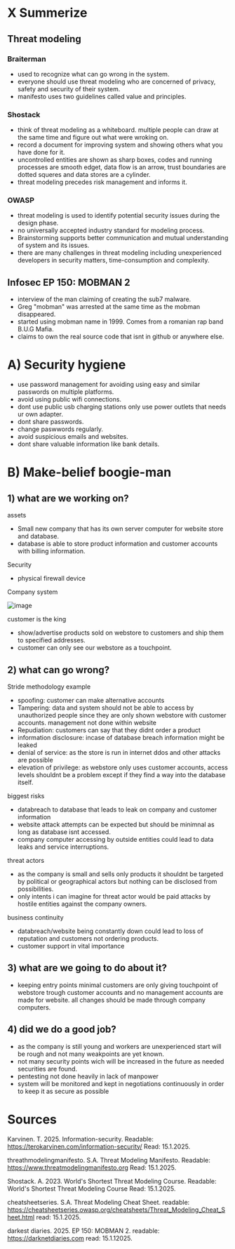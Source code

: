 # X Summerize

## Threat modeling

### Braiterman

- used to recognize what can go wrong in the system.
- everyone should use threat modeling who are concerned of privacy, safety and security of their system.
- manifesto uses two guidelines called value and principles.

### Shostack

- think of threat modeling as a whiteboard. multiple people can draw at the same time and figure out what were wroking on.
- record a document for improving system and showing others what you have done for it.
- uncontrolled entities are shown as sharp boxes, codes and running processes are smooth edget, data flow is an arrow, trust boundaries are dotted squeres and data stores are a cylinder.
- threat modeling precedes risk management and informs it.

### OWASP

- threat modeling is used to identify potential security issues during the design phase.
- no universally accepted industry standard for modeling process.
- Brainstorming supports better communication and mutual understanding of system and its issues.
- there are many challenges in threat modeling including unexperienced developers in security matters, time-consumption and complexity.

## Infosec EP 150: MOBMAN 2

- interview of the man claiming of creating the sub7 malware.
- Greg "mobman" was arrested at the same time as the mobman disappeared.
- started using mobman name in 1999. Comes from a romanian rap band B.U.G Mafia.
- claims to own the real source code that isnt in github or anywhere else.


# A) Security hygiene

- use password management for avoiding using easy and similar passwords on multiple platforms.
- avoid using public wifi connections.
- dont use public usb charging stations only use power outlets that needs ur own adapter.
- dont share passwords.
- change paswwords regularly.
- avoid suspicious emails and websites.
- dont share valuable information like bank details.

# B) Make-belief boogie-man 

## 1) what are we working on?

assets

  - Small new company that has its own server computer for website store and database.
  - database is able to store product information and customer accounts with billing information.

Security

 - physical firewall device

Company system

  ![image](https://github.com/user-attachments/assets/aba62bf2-481a-4a50-a433-dc128d18384b)

customer is the king

  - show/advertise products sold on webstore to customers and ship them to specified addresses.
  - customer can only see our webstore as a touchpoint.

## 2) what can go wrong?

  Stride methodology example
  - spoofing: customer can make alternative accounts 
  - Tampering: data and system should not be able to access by unauthorized people since they are only shown webstore with customer accounts. management not done within website
  - Repudiation: customers can say that they didnt order a product
  - information disclosure: incase of database breach information might be leaked
  - denial of service: as the store is run in internet ddos and other attacks are possible
  - elevation of privilege: as webstore only uses customer accounts, access levels shouldnt be a problem except if they find a way into the database itself. 

  biggest risks
  - databreach to database that leads to leak on company and customer information
  - website attack attempts can be expected but should be minimnal as long as database isnt accessed.
  - company computer accessing by outside entities could lead to data leaks and service interruptions.
  
  threat actors
  - as the company is small and sells only products it shouldnt be targeted by political or geographical actors but nothing can be disclosed from possibilities.
  - only intents i can imagine for threat actor would be paid attacks by hostile entities against the company owners.

  business continuity
  - databreach/website being constantly down could lead to loss of reputation and customers not ordering products.
  - customer support in vital importance

## 3) what are we going to do about it?

  - keeping entry points minimal customers are only giving touchpoint of webstore trough customer accounts and no management accounts are made for website. all changes should be made through company computers.

## 4) did we do a good job?

  - as the company is still young and workers are unexperienced start will be rough and not many weakpoints are yet known.
  - not many security points wich will be increased in the future as needed securities are found.
  - pentesting not done heavily in lack of manpower
  - system will be monitored and kept in negotiations continuously in order to keep it as secure as possible

# Sources

Karvinen. T. 2025. Information-security. Readable: https://terokarvinen.com/information-security/ Read: 15.1.2025.

threathmodelingmanifesto. S.A. Threat Modeling Manifesto. Readable: https://www.threatmodelingmanifesto.org Read: 15.1.2025.

Shostack. A. 2023. World's Shortest Threat Modeling Course. Readable: World's Shortest Threat Modeling Course Read: 15.1.2025.

cheatsheetseries. S.A. Threat Modeling Cheat Sheet. readable: https://cheatsheetseries.owasp.org/cheatsheets/Threat_Modeling_Cheat_Sheet.html read: 15.1.2025.

darkest diaries. 2025. EP 150: MOBMAN 2. readable: https://darknetdiaries.com read: 15.1.12025.
